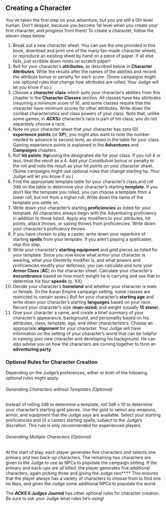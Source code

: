 ## Creating a Character

You’ve taken the first step on your adventure, but you are still a 0th level human. Don’t despair, because you become 1st level when you create your first character, and progress from there! To create a character, follow the eleven steps below:

1. Break out a new character sheet. You can use the one provided in this book, download and print one of the many fan-made character sheets, or reproduce an existing sheet by hand on a piece of paper. If all else fails, just scribble down notes on scratch paper!
2. Roll for your character’s **attributes**, as described below in **Character Attributes**. Write the results after the names of the abilities and record the attribute bonus or penalty for each score. (Some campaigns might use optional rules that change how attributes are rolled. Your Judge will let you know if so.)
3. Choose a **character** **class** which suits your character’s abilities from this chapter in the **Character Classes** section. All classes have key attributes (requiring a minimum score of 9), and some classes require that the character have minimum scores for other attributes. Write down the combat characteristics and class powers of your class. Note that, unlike some games, in ***ACKS***a character’s race is part of his class; you do not separately choose a race.
4. Note on your character sheet that your character has zero (0) **experience points** (or **XP**); you might also want to note the number needed to advance to second level, as shown in the table for your class. Gaining experience points is explained in the **Adventures** and **Campaigns** chapters.
5. Roll **hit points** (**hp**)using the designated die for your class. If you roll 4 or less, treat the result as a 4. Add your Constitution bonus or penalty to the roll and note the result as your hit points on your character sheet. (Some campaigns might use optional rules that change starting hp. Your Judge will let you know if so.)
6. Find the appropriate template table for your character’s class,and roll 3d6 on the table to determine your character’s starting **template**. If you don’t like the template you rolled, you can choose a template from a lower roll, but not from a higher roll. Write down the name of the template you settle on.
7. Write down your character’s starting **proficiencies** as listed for your template. All characters always begin with the Adventuring proficiency in addition to those listed. Apply any modifiers to your attributes, hit points, attack throws, or saving throws from proficiencies. Write down your character’s proficiency throws.
8. If you have chosen to play a caster, write down your repertoire of starting **spells** from your template. If you aren’t playing a spellcaster, skip this step.
9. Write your character’s **starting equipment** and gold pieces as listed for your template. Since you now know what armor your character is wearing, what your Dexterity modifier is, and what powers and proficiencies modify your defenses, you can calculate and note your **Armor Class** (**AC**) on the character sheet. Calculate your character’s **encumbrance** based on how much weight he is carrying and use that to determine his four **speeds** (p. XX).
10. Decide your character’s **homeland** and whether your character is male or female. (In the Auran Empire campaign setting, some classes are restricted to certain sexes.) Roll for your character’s **starting age** and write down your character’s starting **languages** based on your race. Record your character’s size (**man-sized**) and weight (usually **15 stone**).
11. Give your character a name, and create a brief summary of your character’s appearance, background, and personality based on his attributes, class, template, age, and other characteristics. Choose an appropriate **alignment** for your character. Your Judge will have information on the setting of your character’s world that can be helpful in naming your new character and developing his background. He can also advise you on how the characters are coming together to form an **adventuring party**.

### Optional Rules for Character Creation

Depending on the Judge’s preferences, either or both of the following optional rules might apply.

###### Generating Characters without Templates (Optional)

Instead of rolling 3d6 to determine a template, roll 3d6 x 10 to determine your character’s starting gold pieces. Use the gold to select any weapons, armor, and equipment that the Judge says are available. Select your starting proficiencies and (if a caster) starting spells, subject to the Judge’s discretion. This rule is only recommended for experienced players.

###### Generating Multiple Characters (Optional)

At the start of play, each player generates five characters and selects one primary and two back-up characters. The remaining two characters are given to the Judge to use as NPCs to populate the campaign setting. If the primary and back-ups are all killed, the player generates five additional characters, again picking three and giving the Judge two**.** This ensures that the player always has a variety of characters to choose from to find one he likes, and gives the Judge some additional NPCs to populate the world.

The ***ACKS II Judges Journal*** has other optional rules for character creation. Be sure to ask your Judge what rules he’s using!
